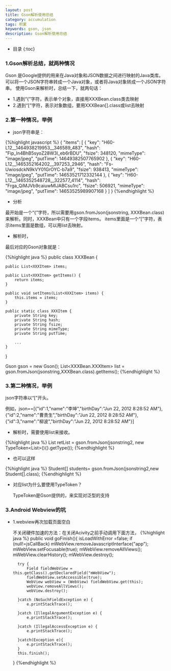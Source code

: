 ```yaml
---
layout: post
title: Gson解析使用总结
category: accumulation
tags: 积累
keywords: gson, json
description: Gson解析使用总结
---
```


* 目录
{:toc}


### 1.Gson解析总结，就两种情况
Gson 是Google提供的用来在Java对象和JSON数据之间进行映射的Java类库。可以将一个JSON字符串转成一个Java对象，或者将Java对象转成一个JSON字符串。
使用Gson来解析时，总结一下，就两句话：

- 1.遇到“{”字符，表示单个对象，直接用XXXBean.class类去映射
- 2.遇到“[”字符，表示对象数组，要用XXXBean[].class或list<XXXBean>去映射

### 2.第一种情况，举例

- json字符串是：

{%highlight javascript %}
{
    "items": [
        {
            "key": "H60-L12__1464938219953__346589_483",
            "hash": "Fip_In4BhB5syoZ28W3l_eb6rBDU",
            "fsize": 348120,
            "mimeType": "image/jpeg",
            "putTime": 14649382507765902
        },
        {
            "key": "H60-L12__1465352164202__397253_2946",
            "hash": "Fs-UwiosdckN9kVY01GrOYC-b7a9",
            "fsize": 938413,
            "mimeType": "image/jpeg",
            "putTime": 14653521712332144
        },
        {
            "key": "H60-L12__1465352548728__322577_4114",
            "hash": "Frga_QiMJVb9caiuwMlJABCsu1rc",
            "fsize": 506921,
            "mimeType": "image/jpeg",
            "putTime": 14653525989907168
        }
    ]
}
{%endhighlight %}    


- 分析

最开始是一个“{”字符，所以需要用gson.fromJson(jsonstring, XXXBean.class)来解析。同时，XXXBean中只有一个字段items。
items里面是一个“[”字符，表示items里面是数组，可以用list去映射。


- 解析时，

最后对应的Gson对象就是：

{%highlight java %}
public class XXXBean {

    public List<XXXItem> items;

    public List<XXXItem> getItems() {
        return items;
    }

    public void setItems(List<XXXItem> items) {
        this.items = items;
    }

    public static class XXXItem {
        private String key;
        private String hash;
        private String fsize;
        private String mimeType;
        private String putTime;

        ...
	}
}

Gson gson = new Gson();
List<XXXBean.XXXItem> list = gson.fromJson(jsonstring,XXXBean.class).getItems();
{%endhighlight %}    


### 3.第二种情况，举例

json字符串以“[”开头。

例如，json==[{"id":1,"name":"李坤","birthDay":"Jun 22, 2012 8:28:52 AM"},{"id":2,"name":"曹贵生","birthDay":"Jun 22, 2012 8:28:52 AM"},{"id":3,"name":"柳波","birthDay":"Jun 22, 2012 8:28:52 AM"}]

- 解析时，需要使用list来接收。

{%highlight java %}
 List<Student> retList = gson.fromJson(jsonstring2,  new TypeToken<List<Student>>(){}.getType()); 
 {%endhighlight %}    


- 也可以这样 

{%highlight java %}
Student[] students= gson.fromJson(jsonstring2,new Student[].class);
{%endhighlight %}  

- 对应list为什么要使用TypeToken？

	TypeToken是Gson提供的，来实现对泛型的支持

### 3.Android Webview的坑

- 1.webview再次加载页面空白

  不关闭硬件加速的方法：在关闭Acivity之前手动调用下面方法，
  {%highlight java %}
   public void goFinish(){
        isLoadWithError =false;
        if (null!=jsCallBack)
            mWebView.removeJavascriptInterface("app");
        mWebView.setFocusable(true);
        mWebView.removeAllViews();
        mWebView.clearHistory();
        mWebView.destroy();

        try {
            Field fieldWebView = this.getClass().getDeclaredField("mWebView");
            fieldWebView.setAccessible(true);
            WebView webView = (WebView) fieldWebView.get(this);
            webView.removeAllViews();
            webView.destroy();

        }catch (NoSuchFieldException e) {
            e.printStackTrace();

        }catch (IllegalArgumentException e) {
            e.printStackTrace();

        }catch (IllegalAccessException e) {
            e.printStackTrace();

        }catch(Exception e){
            e.printStackTrace();
        }
        this.finish();
    }
   {%endhighlight %}  